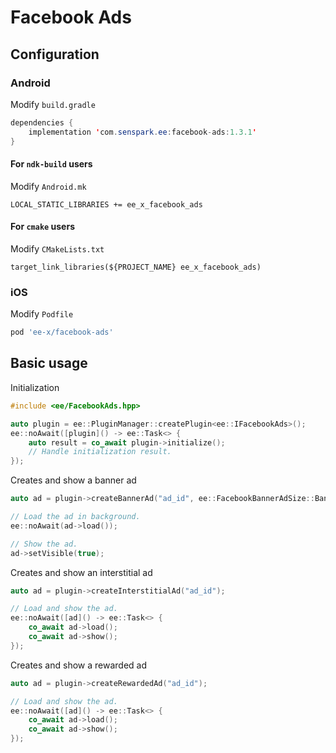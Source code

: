 # Facebook Ads
## Configuration
### Android
Modify `build.gradle`
```java
dependencies {
    implementation 'com.senspark.ee:facebook-ads:1.3.1'
}
```

#### For `ndk-build` users
Modify `Android.mk`
```
LOCAL_STATIC_LIBRARIES += ee_x_facebook_ads
```

#### For `cmake` users
Modify `CMakeLists.txt`
```
target_link_libraries(${PROJECT_NAME} ee_x_facebook_ads)
```

### iOS
Modify `Podfile`
```ruby
pod 'ee-x/facebook-ads'
```

## Basic usage
Initialization
```cpp
#include <ee/FacebookAds.hpp>

auto plugin = ee::PluginManager::createPlugin<ee::IFacebookAds>();
ee::noAwait([plugin]() -> ee::Task<> {
    auto result = co_await plugin->initialize();
    // Handle initialization result.
});
```

Creates and show a banner ad
```cpp
auto ad = plugin->createBannerAd("ad_id", ee::FacebookBannerAdSize::BannerHeight50);

// Load the ad in background.
ee::noAwait(ad->load());

// Show the ad.
ad->setVisible(true);
```

Creates and show an interstitial ad
```cpp
auto ad = plugin->createInterstitialAd("ad_id");

// Load and show the ad.
ee::noAwait([ad]() -> ee::Task<> {
    co_await ad->load();
    co_await ad->show();
});
```

Creates and show a rewarded ad
```cpp
auto ad = plugin->createRewardedAd("ad_id");

// Load and show the ad.
ee::noAwait([ad]() -> ee::Task<> {
    co_await ad->load();
    co_await ad->show();
});
```
